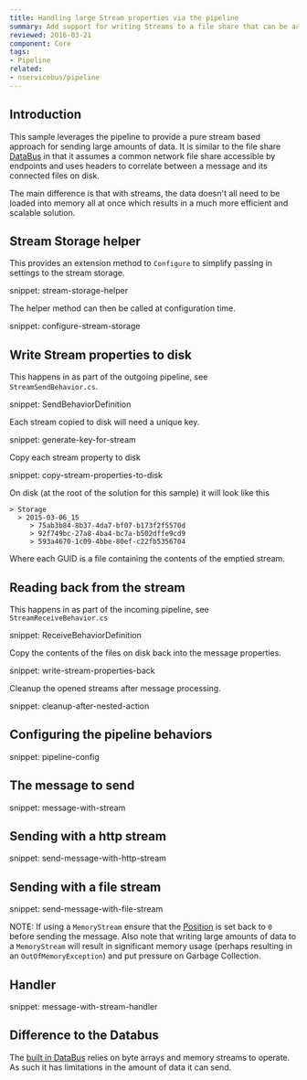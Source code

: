 ```yaml
---
title: Handling large Stream properties via the pipeline
summary: Add support for writing Streams to a file share that can be accessed by multiple endpoints.
reviewed: 2016-03-21
component: Core
tags:
- Pipeline
related:
- nservicebus/pipeline
---
```



## Introduction

This sample leverages the pipeline to provide a pure stream based approach for sending large amounts of data. It is similar to the file share [DataBus](/nservicebus/messaging/databus/file-share.md) in that it assumes a common network file share accessible by endpoints and uses headers to correlate between a message and its connected files on disk.

The main difference is that with streams, the data doesn't all need to be loaded into memory all at once which results in a much more efficient and scalable solution.


## Stream Storage helper

This provides an extension method to `Configure` to simplify passing in settings to the stream storage.

snippet: stream-storage-helper

The helper method can then be called at configuration time.

snippet: configure-stream-storage


## Write Stream properties to disk

This happens in as part of the outgoing pipeline, see `StreamSendBehavior.cs`.

snippet: SendBehaviorDefinition

Each stream copied to disk will need a unique key.

snippet: generate-key-for-stream

Copy each stream property to disk

snippet: copy-stream-properties-to-disk

On disk (at the root of the solution for this sample) it will look like this

```
> Storage
  > 2015-03-06_15
     > 75ab3b84-8b37-4da7-bf07-b173f2f5570d
     > 92f749bc-27a8-4ba4-bc7a-b502dffe9cd9
     > 593a4670-1c09-4bbe-80ef-c22fb5356704
```

Where each GUID is a file containing the contents of the emptied stream.


## Reading back from the stream

This happens in as part of the incoming pipeline, see `StreamReceiveBehavior.cs`

snippet: ReceiveBehaviorDefinition

Copy the contents of the files on disk back into the message properties.

snippet: write-stream-properties-back

Cleanup the opened streams after message processing.

snippet: cleanup-after-nested-action


## Configuring the pipeline behaviors

snippet: pipeline-config


## The message to send

snippet: message-with-stream


## Sending with a http stream

snippet: send-message-with-http-stream


## Sending with a file stream

snippet: send-message-with-file-stream

NOTE: If using a `MemoryStream` ensure that the [Position](https://msdn.microsoft.com/en-us/library/system.io.memorystream.position.aspx) is set back to `0` before sending the message. Also note that writing large amounts of data to a `MemoryStream` will result in significant memory usage (perhaps resulting in an `OutOfMemoryException`) and put pressure on Garbage Collection.


## Handler

snippet: message-with-stream-handler


## Difference to the Databus

The [built in DataBus](/nservicebus/messaging/databus/) relies on byte arrays and memory streams to operate. As such it has limitations in the amount of data it can send.

